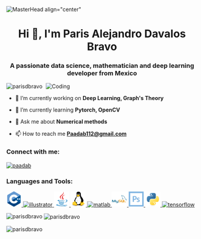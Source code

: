 ![MasterHead align="center"](https://c.tenor.com/_zbsJOBoVOEAAAAC/banner.gif)
<h1 align="center">Hi 👋, I'm Paris Alejandro Davalos Bravo</h1>
<h3 align="center">A passionate data science, mathematician and deep learning developer from Mexico</h3>
<img align="right" alt="Coding" width="400" src="https://th.bing.com/th/id/R.417ebee986aec41629278b1e04cfbfe9?rik=WTtA8f8o5uL7NQ&pid=ImgRaw&r=0">
<p align="left"> <img src="https://komarev.com/ghpvc/?username=parisdbravo&label=Profile%20views&color=0e75b6&style=flat" alt="parisdbravo" /> </p>

- 🔭 I’m currently working on **Deep Learning, Graph's Theory**

- 🌱 I’m currently learning **Pytorch, OpenCV**

- 💬 Ask me about **Numerical methods**

- 📫 How to reach me **Paadab112@gmail.com**

<h3 align="left">Connect with me:</h3>
<p align="left">
<a href="https://instagram.com/paadab" target="blank"><img align="center" src="https://raw.githubusercontent.com/rahuldkjain/github-profile-readme-generator/master/src/images/icons/Social/instagram.svg" alt="paadab" height="30" width="40" /></a>
</p>

<h3 align="left">Languages and Tools:</h3>
<p align="left"> <a href="https://www.w3schools.com/cpp/" target="_blank" rel="noreferrer"> <img src="https://raw.githubusercontent.com/devicons/devicon/master/icons/cplusplus/cplusplus-original.svg" alt="cplusplus" width="40" height="40"/> </a> <a href="https://www.adobe.com/in/products/illustrator.html" target="_blank" rel="noreferrer"> <img src="https://www.vectorlogo.zone/logos/adobe_illustrator/adobe_illustrator-icon.svg" alt="illustrator" width="40" height="40"/> </a> <a href="https://www.java.com" target="_blank" rel="noreferrer"> <img src="https://raw.githubusercontent.com/devicons/devicon/master/icons/java/java-original.svg" alt="java" width="40" height="40"/> </a> <a href="https://www.linux.org/" target="_blank" rel="noreferrer"> <img src="https://raw.githubusercontent.com/devicons/devicon/master/icons/linux/linux-original.svg" alt="linux" width="40" height="40"/> </a> <a href="https://www.mathworks.com/" target="_blank" rel="noreferrer"> <img src="https://upload.wikimedia.org/wikipedia/commons/2/21/Matlab_Logo.png" alt="matlab" width="40" height="40"/> </a> <a href="https://www.mysql.com/" target="_blank" rel="noreferrer"> <img src="https://raw.githubusercontent.com/devicons/devicon/master/icons/mysql/mysql-original-wordmark.svg" alt="mysql" width="40" height="40"/> </a> <a href="https://www.photoshop.com/en" target="_blank" rel="noreferrer"> <img src="https://raw.githubusercontent.com/devicons/devicon/master/icons/photoshop/photoshop-line.svg" alt="photoshop" width="40" height="40"/> </a> <a href="https://www.python.org" target="_blank" rel="noreferrer"> <img src="https://raw.githubusercontent.com/devicons/devicon/master/icons/python/python-original.svg" alt="python" width="40" height="40"/> </a> <a href="https://www.tensorflow.org" target="_blank" rel="noreferrer"> <img src="https://www.vectorlogo.zone/logos/tensorflow/tensorflow-icon.svg" alt="tensorflow" width="40" height="40"/> </a> </p>

<p><img align="left" src="https://github-readme-stats.vercel.app/api/top-langs?username=parisdbravo&show_icons=true&locale=en&layout=compact" alt="parisdbravo" /></p>

<p>&nbsp;<img align="center" src="https://github-readme-stats.vercel.app/api?username=parisdbravo&show_icons=true&locale=en" alt="parisdbravo" /></p>

<p><img align="center" src="https://github-readme-streak-stats.herokuapp.com/?user=parisdbravo&" alt="parisdbravo" /></p>
